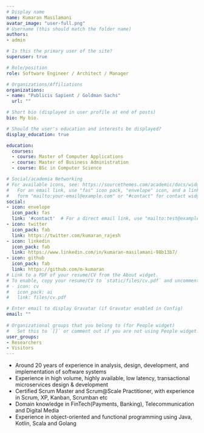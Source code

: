 ```yaml
---
# Display name
name: Kumaran Masilamani
avatar_image: "user-full.png"
# Username (this should match the folder name)
authors:
- admin

# Is this the primary user of the site?
superuser: true

# Role/position
role: Software Engineer / Architect / Manager

# Organizations/Affiliations
organizations:
- name: "Publicis Sapient / Goldman Sachs"
  url: ""

# Short bio (displayed in user profile at end of posts)
bio: My bio.

# Should the user's education and interests be displayed?
display_education: true

education:
  courses:
  - course: Master of Computer Applications
  - course: Master of Business Administration
  - course: BSc in Computer Science

# Social/academia Networking
# For available icons, see: https://sourcethemes.com/academic/docs/widgets/#icons
#   For an email link, use "fas" icon pack, "envelope" icon, and a link in the
#   form "mailto:your-email@example.com" or "#contact" for contact widget.
social:
- icon: envelope
  icon_pack: fas
  link: '#contact'  # For a direct email link, use "mailto:test@example.org".
- icon: twitter
  icon_pack: fab
  link: https://twitter.com/kumaran_rajesh
- icon: linkedin
  icon_pack: fab
  link: https://www.linkedin.com/in/kumaran-masilamani-98b13b7/
- icon: github
  icon_pack: fab
  link: https://github.com/m-kumaran
# Link to a PDF of your resume/CV from the About widget.
# To enable, copy your resume/CV to `static/files/cv.pdf` and uncomment the lines below.  
# - icon: cv
#   icon_pack: ai
#   link: files/cv.pdf

# Enter email to display Gravatar (if Gravatar enabled in Config)
email: ""
  
# Organizational groups that you belong to (for People widget)
#   Set this to `[]` or comment out if you are not using People widget.  
user_groups:
- Researchers
- Visitors
---
```


- Around 20  years of experience in analysis, design, development, and implementation of software systems
- Experience in high volume, highly available, low latency, transactional microservices design & development
- Certified Scrum Master and Scrum@Scale Practitioner, with experience in Scrum, XP, Kanban, Scrumban etc
- Domain knowledge in FinTech(Payments, Banking), Telecommunication and Digital Media
- Experience in object-oriented and functional programming using Java, Kotlin, Scala and Golang

